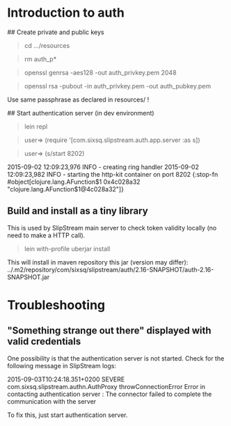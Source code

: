 # Introduction to auth

## Create private and public keys

> cd .../resources

> rm auth_p*

> openssl genrsa -aes128 -out auth_privkey.pem 2048

> openssl rsa -pubout -in auth_privkey.pem -out auth_pubkey.pem

Use same passphrase as declared in resources/<config> ! 

## Start authentication server (in dev environment)

> lein repl

> user=> (require '[com.sixsq.slipstream.auth.app.server :as s])

> user=> (s/start 8202)

2015-09-02 12:09:23,976 INFO  - creating ring handler
2015-09-02 12:09:23,982 INFO  - starting the http-kit container on port 8202
{:stop-fn #object[clojure.lang.AFunction$1 0x4c028a32 "clojure.lang.AFunction$1@4c028a32"]}

## Build and install as a tiny library

This is used by SlipStream main server to check token validity locally (no need to make a HTTP call).
> lein with-profile uberjar install

This will install in maven repository this jar (version may differ):
../.m2/repository/com/sixsq/slipstream/auth/2.16-SNAPSHOT/auth-2.16-SNAPSHOT.jar

# Troubleshooting

## "Something strange out there" displayed with valid credentials

One possibility is that the authentication server is not started.
Check for the following message in SlipStream logs:

2015-09-03T10:24:18.351+0200 SEVERE com.sixsq.slipstream.authn.AuthProxy throwConnectionError 
Error in contacting authentication server : The connector failed to complete the communication with the server 

To fix this, just start authentication server.



